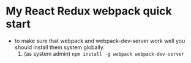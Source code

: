 # My React Redux webpack quick start

* to make sure that webpack and webpack-dev-server work well you should install them system globally.
    1. (as system admin) `npm install -g webpack webpack-dev-server`
